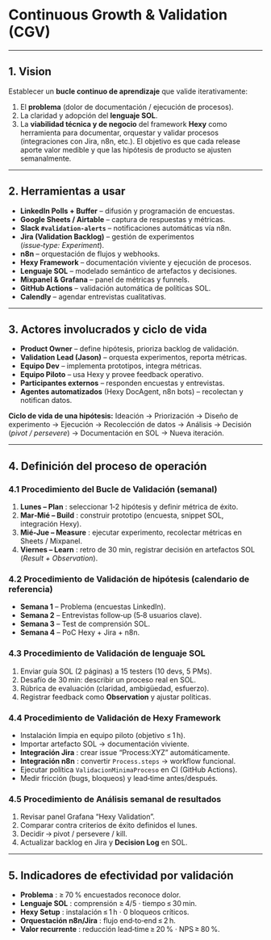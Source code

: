 # Continuous Growth & Validation (CGV)

---

## 1. Vision

Establecer un **bucle continuo de aprendizaje** que valide iterativamente:

1. El **problema** (dolor de documentación / ejecución de procesos).
2. La claridad y adopción del **lenguaje SOL**.
3. La **viabilidad técnica y de negocio** del framework **Hexy** como herramienta para documentar, orquestar y validar procesos (integraciones con Jira, n8n, etc.).
   El objetivo es que cada release aporte valor medible y que las hipótesis de producto se ajusten semanalmente.

---

## 2. Herramientas a usar

* **LinkedIn Polls + Buffer** – difusión y programación de encuestas.
* **Google Sheets / Airtable** – captura de respuestas y métricas.
* **Slack `#validation-alerts`** – notificaciones automáticas vía n8n.
* **Jira (Validation Backlog)** – gestión de experimentos (*issue‑type: Experiment*).
* **n8n** – orquestación de flujos y webhooks.
* **Hexy Framework** – documentación viviente y ejecución de procesos.
* **Lenguaje SOL** – modelado semántico de artefactos y decisiones.
* **Mixpanel & Grafana** – panel de métricas y funnels.
* **GitHub Actions** – validación automática de políticas SOL.
* **Calendly** – agendar entrevistas cualitativas.

---

## 3. Actores involucrados y ciclo de vida

* **Product Owner** – define hipótesis, prioriza backlog de validación.
* **Validation Lead (Jason)** – orquesta experimentos, reporta métricas.
* **Equipo Dev** – implementa prototipos, integra métricas.
* **Equipo Piloto** – usa Hexy y provee feedback operativo.
* **Participantes externos** – responden encuestas y entrevistas.
* **Agentes automatizados** (Hexy DocAgent, n8n bots) – recolectan y notifican datos.

**Ciclo de vida de una hipótesis:** Ideación → Priorización → Diseño de experimento → Ejecución → Recolección de datos → Análisis → Decisión (*pivot / persevere*) → Documentación en SOL → Nueva iteración.

---

## 4. Definición del proceso de operación

### 4.1 Procedimiento del **Bucle de Validación** (semanal)

1. **Lunes – Plan** : seleccionar 1‑2 hipótesis y definir métrica de éxito.
2. **Mar‑Mié – Build** : construir prototipo (encuesta, snippet SOL, integración Hexy).
3. **Mié‑Jue – Measure** : ejecutar experimento, recolectar métricas en Sheets / Mixpanel.
4. **Viernes – Learn** : retro de 30 min, registrar decisión en artefactos SOL (*Result + Observation*).

### 4.2 Procedimiento de **Validación de hipótesis** (calendario de referencia)

* **Semana 1** – Problema (encuestas LinkedIn).
* **Semana 2** – Entrevistas follow‑up (5‑8 usuarios clave).
* **Semana 3** – Test de comprensión SOL.
* **Semana 4** – PoC Hexy + Jira + n8n.

### 4.3 Procedimiento de **Validación de lenguaje SOL**

1. Enviar guía SOL (2 páginas) a 15 testers (10 devs, 5 PMs).
2. Desafío de 30 min: describir un proceso real en SOL.
3. Rúbrica de evaluación (claridad, ambigüedad, esfuerzo).
4. Registrar feedback como **Observation** y ajustar políticas.

### 4.4 Procedimiento de **Validación de Hexy Framework**

* Instalación limpia en equipo piloto (objetivo ≤ 1 h).
* Importar artefacto SOL → documentación viviente.
* **Integración Jira** : crear issue “Process\:XYZ” automáticamente.
* **Integración n8n** : convertir `Process.steps` → workflow funcional.
* Ejecutar política `ValidacionMinimaProceso` en CI (GitHub Actions).
* Medir fricción (bugs, bloqueos) y lead‑time antes/después.

### 4.5 Procedimiento de **Análisis semanal de resultados**

1. Revisar panel Grafana “Hexy Validation”.
2. Comparar contra criterios de éxito definidos el lunes.
3. Decidir → pivot / persevere / kill.
4. Actualizar backlog en Jira y **Decision Log** en SOL.

---

## 5. Indicadores de efectividad por validación

* **Problema** : ≥ 70 % encuestados reconoce dolor.
* **Lenguaje SOL** : comprensión ≥ 4/5 · tiempo ≤ 30 min.
* **Hexy Setup** : instalación ≤ 1 h · 0 bloqueos críticos.
* **Orquestación n8n/Jira** : flujo end‑to‑end ≤ 2 h.
* **Valor recurrente** : reducción lead‑time ≥ 20 % · NPS ≥ 80 %.
